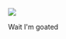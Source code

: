 <div>
  <picture>
    <source media="(prefers-color-scheme: light), (prefers-color-scheme: no-preference)" srcset="https://github-readme-stats.vercel.app/api/top-langs/?username=Shiny003&amp;layout=compact&amp;theme=tokyonight&amp;hide_border=true"><source media="(prefers-color-scheme: dark)" srcset="https://github-readme-stats.vercel.app/api/top-langs/?username=Shiny003&amp;layout=compact&amp;theme=tokyonight&amp;hide_border=true">
    <img src="https://github-readme-stats.vercel.app/api/top-langs/?username=Shiny003&amp;layout=compact&amp;theme=tokyonight&amp;hide_border=true">
  </picture>
  <p>Wait I'm goated</p>
</div>
